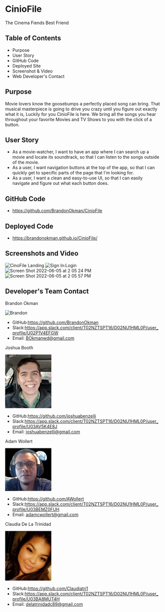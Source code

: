 # CinioFile 
The Cinema Fiends Best Friend

## Table of Contents
* Purpose
* User Story
* GitHub Code
* Deployed Site
* Screenshot & Video
* Web Developer's Contact

## Purpose
Movie lovers know the goosebumps a perfectly placed song can bring. That musical masterpiece is going to drive you crazy until you figure out exactly what it is, Luckily for you CinioFile is here. We bring all the songs you hear throughout your favorite Movies and TV Shows to you with the click of a button.

## User Story
* As a movie-watcher, I want to have an app where I can search up a movie and locate its soundtrack, so that I can listen to the songs outside of the movie.
* As a user, I want navigation buttons at the top of the app, so that I can quickly get to specific parts of the page that I'm looking for.
* As a user, I want a clean and easy-to-use UI, so that I can easily navigate and figure out what each button does.

## GitHub Code
* https://github.com/BrandonOkman/CinioFile
## Deployed Code
* https://brandonokman.github.io/CinioFile/

## Screenshots and Video
![CinoFile Landing](https://user-images.githubusercontent.com/87589924/171976936-027c4e33-7645-4e8d-bb23-9eb75b47e17d.png)
![Sign In:Login](https://user-images.githubusercontent.com/87589924/172068543-c68798fa-4c92-478f-91b1-e4c4d4904152.png)
![Screen Shot 2022-06-05 at 2 05 24 PM](https://user-images.githubusercontent.com/87589924/172068556-fd71ca94-5494-41a6-8432-d03af2d6acc7.png)
![Screen Shot 2022-06-05 at 2 05 57 PM](https://user-images.githubusercontent.com/87589924/172068558-92901d91-30ed-42c2-ba75-23ced5ee47ff.png)




## Developer's Team Contact

Brandon Okman

<img width="150" alt="Brandon" src="https://user-images.githubusercontent.com/87589924/146662823-29aeef3c-9f95-4c14-9b4f-1c58aeeebb40.png">

* GitHub:https://github.com/BrandonOkman
* Slack:https://app.slack.com/client/T02NZTSPT16/D02NU1HML0P/user_profile/U02P1V4EFGW
* Email: BOkmanwd@gmail.com

Joshua Booth

<img width="150" alt="Josh" src="/images/Josh.png">

* GitHub:https://github.com/joshuabenzelli
* Slack:https://app.slack.com/client/T02NZTSPT16/D02NU1HML0P/user_profile/U03AV5K4E8J
* Email: joshuabenzelli@gmail.com

Adam Wollert

<img width="150" alt="Adam" src="/images/Adam.png">

* GitHub:https://github.com/AWollert
* Slack:https://app.slack.com/client/T02NZTSPT16/D02NU1HML0P/user_profile/U03BEMZ0FUH
* Email: adamcwollert@gmail.com

Claudia De La Trinidad

<img width="150" alt="Claudia" src="/images/claudia.png">

* GitHub:https://github.com/Claudiatri1
* Slack:https://app.slack.com/client/T02NZTSPT16/D02NU1HML0P/user_profile/U03BA8MUT4H
* Email: delatrinidadc89@gmail.com
